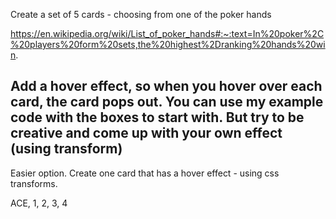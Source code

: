 
Create a set of 5 cards - choosing from one of the poker hands

https://en.wikipedia.org/wiki/List_of_poker_hands#:~:text=In%20poker%2C%20players%20form%20sets,the%20highest%2Dranking%20hands%20win.

Add a hover effect, so when you hover over each card, the card pops out.
You can use my example code with the boxes to start with. But try to be creative and come up with your own effect (using transform)
--
Easier option. Create one card that has a hover effect - using css transforms.

ACE, 1, 2, 3, 4

